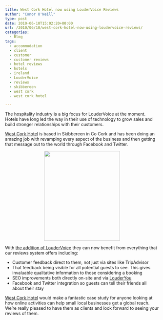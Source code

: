 ```yaml
---
title: West Cork Hotel now using LouderVoice Reviews
author: "Conor O'Neill"
type: post
date: 2010-06-10T15:02:20+00:00
url: /2010/06/10/west-cork-hotel-now-using-loudervoice-reviews/
categories:
  - Blog
tags:
  - accommodation
  - client
  - customer
  - customer reviews
  - hotel reviews
  - hotels
  - ireland
  - LouderVoice
  - reviews
  - skibbereen
  - west cork
  - west cork hotel

---
```

The hospitality industry is a big focus for LouderVoice at the moment. Hotels have long led the way in their use of technology to grow sales and build stronger relationships with their customers.

[West Cork Hotel][1] is based in Skibbereen in Co Cork and has been doing an amazing job with revamping every aspect of the business and then getting that message out to the world through Facebook and Twitter.

<p style="text-align: center;">
  <a href="http://www.loudervoice.com/wp-content/uploads/2010/06/10/west-cork-hotel-now-using-loudervoice-reviews/5116_94172901579_94172666579_2492337_7781431_n.jpg"><img class="size-full wp-image-1530  aligncenter" title="West Cork Hotel, Skibbereen, Co Cork, Ireland" src="http://www.loudervoice.com/wp-content/uploads/2010/06/10/west-cork-hotel-now-using-loudervoice-reviews/5116_94172901579_94172666579_2492337_7781431_n.jpg" alt="" width="248" height="294" /></a>
</p>

With [the addition of LouderVoice][2] they can now benefit from everything that our reviews system offers including:

  * Customer feedback direct to them, not just via sites like TripAdvisor
  * That feedback being visible for all potential guests to see. This gives invaluable qualitative information to those considering a booking
  * SEO improvements both directly on-site and via [LouderYou][3]
  * Facebook and Twitter integration so guests can tell their friends all about their stay

[West Cork Hotel][1] would make a fantastic case study for anyone looking at how online activities can help small local businesses get a global reach. We&#8217;re really pleased to have them as clients and look forward to seeing your reviews of them.

 [1]: http://www.westcorkhotel.com/
 [2]: http://www.westcorkhotel.com/west-cork-hotels-reviews
 [3]: http://www.louderyou.com/